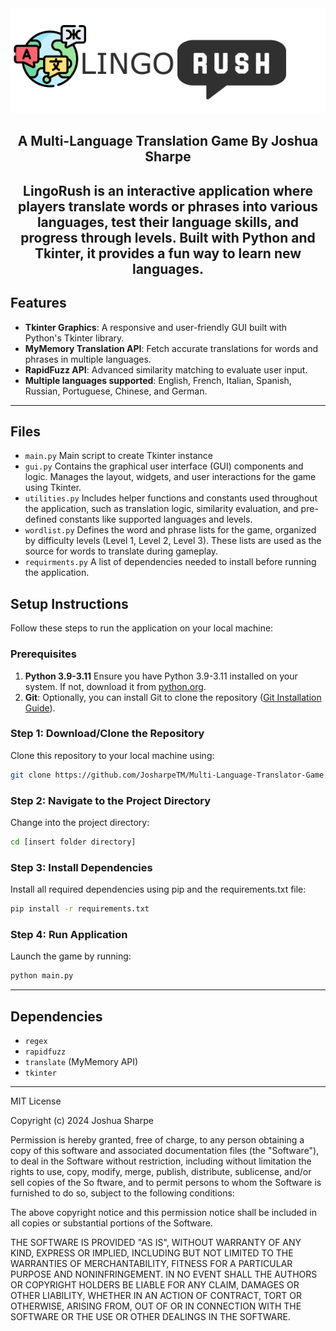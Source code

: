 <div align="center">
  <img src="gfx/logo_title.png" alt="Lingo Rush">
  <h2>A Multi-Language Translation Game By Joshua Sharpe</h2>
  <h2>LingoRush is an interactive application where players translate words or phrases into various languages, test their language skills, and progress through levels. Built with Python and Tkinter, it provides a fun way to learn new languages.</h2>
</div>

## Features
- **Tkinter Graphics**: A responsive and user-friendly GUI built with Python's Tkinter library.
-  **MyMemory Translation API**: Fetch accurate translations for words and phrases in multiple languages.
-  **RapidFuzz API**: Advanced similarity matching to evaluate user input.
- **Multiple languages supported**: English, French, Italian, Spanish, Russian, Portuguese, Chinese, and German.
---
## Files
- ```main.py``` Main script to create Tkinter instance
- ```gui.py``` Contains the graphical user interface (GUI) components and logic. Manages the layout, widgets, and user interactions for the game using Tkinter.
- ```utilities.py``` Includes helper functions and constants used throughout the application, such as translation logic, similarity evaluation, and pre-defined constants like supported languages and levels.
- ```wordlist.py``` Defines the word and phrase lists for the game, organized by difficulty levels (Level 1, Level 2, Level 3). These lists are used as the source for words to translate during gameplay.
- ```requirments.py``` A list of dependencies needed to install before running the application.

## Setup Instructions
Follow these steps to run the application on your local machine:

### Prerequisites
1. **Python 3.9-3.11** Ensure you have Python 3.9-3.11 installed on your system. If not, download it from [python.org](https://www.python.org/downloads/).
2. **Git**: Optionally, you can install Git to clone the repository ([Git Installation Guide](https://git-scm.com/book/en/v2/Getting-Started-Installing-Git)).

### Step 1: Download/Clone the Repository
Clone this repository to your local machine using:
```bash
git clone https://github.com/JosharpeTM/Multi-Language-Translator-Game
```
### Step 2: Navigate to the Project Directory
Change into the project directory:
```bash
cd [insert folder directory]
```
### Step 3: Install Dependencies
Install all required dependencies using pip and the requirements.txt file:
```bash
pip install -r requirements.txt
```
### Step 4: Run Application
Launch the game by running:
```bash
python main.py
```
---
## Dependencies
- ```regex```
- ```rapidfuzz```
- ```translate``` (MyMemory API)
- ```tkinter```
---

MIT License

Copyright (c) 2024 Joshua Sharpe

Permission is hereby granted, free of charge, to any person obtaining a copy
of this software and associated documentation files (the "Software"), to deal
in the Software without restriction, including without limitation the rights
to use, copy, modify, merge, publish, distribute, sublicense, and/or sell
copies of the So
ftware, and to permit persons to whom the Software is
furnished to do so, subject to the following conditions:

The above copyright notice and this permission notice shall be included in all
copies or substantial portions of the Software.

THE SOFTWARE IS PROVIDED "AS IS", WITHOUT WARRANTY OF ANY KIND, EXPRESS OR
IMPLIED, INCLUDING BUT NOT LIMITED TO THE WARRANTIES OF MERCHANTABILITY,
FITNESS FOR A PARTICULAR PURPOSE AND NONINFRINGEMENT. IN NO EVENT SHALL THE
AUTHORS OR COPYRIGHT HOLDERS BE LIABLE FOR ANY CLAIM, DAMAGES OR OTHER
LIABILITY, WHETHER IN AN ACTION OF CONTRACT, TORT OR OTHERWISE, ARISING FROM,
OUT OF OR IN CONNECTION WITH THE SOFTWARE OR THE USE OR OTHER DEALINGS IN THE
SOFTWARE.




